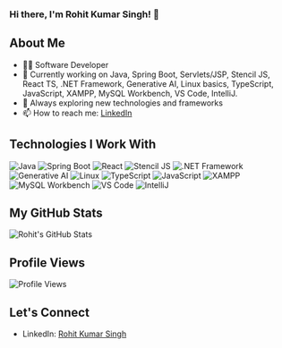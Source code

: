 ### Hi there, I'm Rohit Kumar Singh! 👋

## About Me
- 👨‍💻 Software Developer
- 🌱 Currently working on Java, Spring Boot, Servlets/JSP, Stencil JS, React TS, .NET Framework, Generative AI, Linux basics, TypeScript, JavaScript, XAMPP, MySQL Workbench, VS Code, IntelliJ.
- 🔭 Always exploring new technologies and frameworks
- 📫 How to reach me: [LinkedIn](https://www.linkedin.com/in/rohitksingh0516)

## Technologies I Work With

![Java](https://img.shields.io/badge/-Java-007396?style=flat-square&logo=java&logoColor=white)
![Spring Boot](https://img.shields.io/badge/-Spring%20Boot-6DB33F?style=flat-square&logo=spring&logoColor=white)
![React](https://img.shields.io/badge/-React-61DAFB?style=flat-square&logo=react&logoColor=white)
![Stencil JS](https://img.shields.io/badge/-Stencil%20JS-5849BE?style=flat-square&logo=stencil&logoColor=white)
![.NET Framework](https://img.shields.io/badge/-.NET-512BD4?style=flat-square&logo=.net&logoColor=white)
![Generative AI](https://img.shields.io/badge/-Generative%20AI-000000?style=flat-square&logo=ai&logoColor=white)
![Linux](https://img.shields.io/badge/-Linux-FCC624?style=flat-square&logo=linux&logoColor=black)
![TypeScript](https://img.shields.io/badge/-TypeScript-007ACC?style=flat-square&logo=typescript&logoColor=white)
![JavaScript](https://img.shields.io/badge/-JavaScript-F7DF1E?style=flat-square&logo=javascript&logoColor=black)
![XAMPP](https://img.shields.io/badge/-XAMPP-FB7A24?style=flat-square&logo=xampp&logoColor=white)
![MySQL Workbench](https://img.shields.io/badge/-MySQL%20Workbench-4479A1?style=flat-square&logo=mysql&logoColor=white)
![VS Code](https://img.shields.io/badge/-VS%20Code-007ACC?style=flat-square&logo=visual-studio-code&logoColor=white)
![IntelliJ](https://img.shields.io/badge/-IntelliJ-000000?style=flat-square&logo=intellij-idea&logoColor=white)

## My GitHub Stats
![Rohit's GitHub Stats](https://github-readme-stats.vercel.app/api?username=rohit-singh16&show_icons=true&count_private=true&hide=contribs)





## Profile Views

![Profile Views](https://komarev.com/ghpvc/?username=walterx5248&color=brightgreen)

## Let's Connect

- LinkedIn: [Rohit Kumar Singh](https://www.linkedin.com/in/rohitksingh0516)

